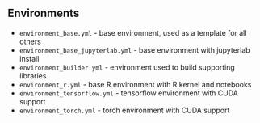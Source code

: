 ## Environments

* `environment_base.yml` - base environment, used as a template for all others
* `environment_base_jupyterlab.yml` - base environment with jupyterlab install
* `environment_builder.yml` - environment used to build supporting libraries
* `environment_r.yml` - base R environment with R kernel and notebooks
* `environment_tensorflow.yml` - tensorflow environment with CUDA support
* `environment_torch.yml` - torch environment with CUDA support

